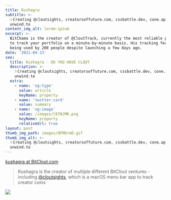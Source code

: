 ```yaml
---
title: Kushagra
subtitle: >-
  ✨Creating @cloutsights, creatorsoffuture.com, cssbattle.dev, cone.app, and
  unwind.to
content_img_alt: lorem-ipsum
excerpt: >-
  BitChama is the creator of @CloutTrack, currently the most reliable platform
  to track your portfolio on a minute-by-minute basis. His tracking feature is
  being used by 200 people despite launching a few days ago.
date: '2021-04-13'
seo:
  title: Kushagra - DO YOU HAVE CLOUT
  description: >-
    ✨Creating @cloutsights, creatorsoffuture.com, cssbattle.dev, cone.app, and
    unwind.to
  extra:
    - name: 'og:type'
      value: article
      keyName: property
    - name: 'twitter:card'
      value: summary
    - name: 'og:image'
      value: /images/l07NJMK.png
      keyName: property
      relativeUrl: true
layout: post
thumb_img_path: images/QFMbrmD.gif
thumb_img_alt: >-
  ✨Creating @cloutsights, creatorsoffuture.com, cssbattle.dev, cone.app, and
  unwind.to
---
```

[kushagra at BitClout.com](https://bitclout.com/u/kushagra)

> Kushagra is the creator of multiple different BitClout ventures - including [@cloutsights](https://bitclout.com/u/kushagra), which is a macOS menu bar app to track creator coins

![](/images/QFMbrmD.gif)
